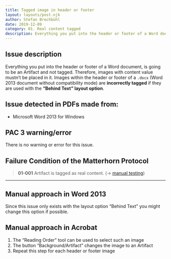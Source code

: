 ```yaml
---
title: Tagged image in header or footer
layout: layouts/post.njk
author: Stefan Brechbühl
date: 2019-12-09
category: 01. Real content tagged
description: Everything you put into the header or footer of a Word document, is going to be an Artifact and not tagged. Therefore, images with content value mustn’t be placed in it. Images within the header or footer of a .docx (Word 2013 document without compatibility mode) are incorrectly tagged if they are used with the “Behind Text” layout option.
---
```


## Issue description

Everything you put into the header or footer of a Word document, is going to be an Artifact and not tagged. Therefore, images with content value mustn’t be placed in it. Images within the header or footer of a `.docx` (Word 2013 document without compatibility mode) are **incorrectly tagged** if they are used with the **“Behind Text” layout option**.

## Issue detected in PDFs made from:

- Microsoft Word 2013 for Windows

## PAC 3 warning/error

There is no warning or error for this issue.

## Failure Condition of the Matterhorn Protocol

> **01-001** Artifact is tagged as real content. (→ [manual testing](/glossary/#manual-testing))

---

## Manual approach in Word 2013

Since this issue only exists with the layout option “Behind Text” you might change this option if possible.

## Manual approach in Acrobat

1. The “Reading Order” tool can be used to select such an image
2. The button “Background/Artifact” changes the image to an Artifact
3. Repeat this step for each header or footer image
